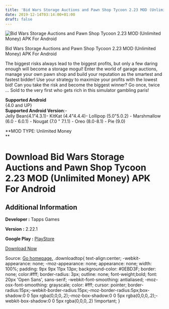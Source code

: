 ```yaml
---
title: 'Bid Wars Storage Auctions and Pawn Shop Tycoon 2.23 MOD (Unlimited Money) APK For Android'
date: 2019-12-14T03:14:00+01:00
draft: false
---
```


![Bid Wars Storage Auctions and Pawn Shop Tycoon 2.23 MOD (Unlimited Money) APK For Android](https://apkhome.net/wp-content/themes/APK-Home-Latest-123/images/noapk.png "Bid Wars Storage Auctions and Pawn Shop Tycoon 2.23 MOD (Unlimited Money) APK For Android")

  

Bid Wars Storage Auctions and Pawn Shop Tycoon 2.23 MOD (Unlimited Money) APK For Android

The biggest risks always lead to the biggest profits, but only a few daring enough will become a storage mogul! Enter the world of garage auctions, manage your own pawn shop and build your reputation as the smartest and fastest bidder! Use your strategy to maximize your profits with the lowest bid! Can you take the risk and become the biggest winner? Go once, twice ... Sold to the very first who gets rich in this simulator gambling paris!

**Supported Android**  
{4.0 and UP}  
**Supported Android Version**:-  
Jelly Bean(4.1"4.3.1)- KitKat (4.4"4.4.4)- Lollipop (5.0"5.0.2) - Marshmallow (6.0 - 6.0.1) - Nougat (7.0 " 7.1.1) - Oreo (8.0-8.1) - Pie (9.0)

**MOD TYPE: Unlimited Money  
**

Download Bid Wars Storage Auctions and Pawn Shop Tycoon 2.23 MOD (Unlimited Money) APK For Android
==================================================================================================

Additional Information
----------------------

**Developer :** Tapps Games

**Version :** 2.22.1

**Google Play :** [PlayStore](https://play.google.com/store/apps/details?id=br.com.tapps.bidwars)

  

[Download Now](https://store4app.co/post/bid-wars-storage-auctions-and-pawn-shop-tycoon-2-23-mod-unlimited-money-apk-for-android_1574799479)

  
Source: [Go homepage.](https://store4app.co/post/bid-wars-storage-auctions-and-pawn-shop-tycoon-2-23-mod-unlimited-money-apk-for-android_1574799479) .downloadtop{ text-align:center; -webkit-appearance: none; -moz-appearance: none; appearance: none; width: 100%; padding: 9px 9px 11px 13px; background-color: #0EBD3F; border: none; color:#fff; border-radius: 3px; outline: none; font-weight;bold; font: 20px 'Open Sans', sans-serif; -webkit-font-smoothing: antialiased; -moz-osx-font-smoothing: grayscale; color: #fff; cursor: pointer; border-radius:15px;-webkit-border-radius:15px;-moz-border-radius:5px;box-shadow:0 0 5px rgba(0,0,0,.2);-moz-box-shadow:0 0 5px rgba(0,0,0,.2);-webkit-box-shadow:0 0 5px rgba(0,0,0,.2) !important; }